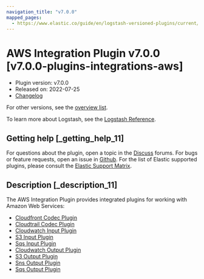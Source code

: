 ```yaml
---
navigation_title: "v7.0.0"
mapped_pages:
  - https://www.elastic.co/guide/en/logstash-versioned-plugins/current/v7.0.0-plugins-integrations-aws.html
---
```


# AWS Integration Plugin v7.0.0 [v7.0.0-plugins-integrations-aws]


* Plugin version: v7.0.0
* Released on: 2022-07-25
* [Changelog](https://github.com/logstash-plugins/logstash-integration-aws/blob/v7.0.0/CHANGELOG.md)

For other versions, see the [overview list](integration-aws-index.md).

To learn more about Logstash, see the [Logstash Reference](logstash://reference/index.md).

## Getting help [_getting_help_11]

For questions about the plugin, open a topic in the [Discuss](http://discuss.elastic.co) forums. For bugs or feature requests, open an issue in [Github](https://github.com/logstash-plugins/logstash-integration-aws). For the list of Elastic supported plugins, please consult the [Elastic Support Matrix](https://www.elastic.co/support/matrix#matrix_logstash_plugins).


## Description [_description_11]

The AWS Integration Plugin provides integrated plugins for working with Amazon Web Services:

* [Cloudfront Codec Plugin](logstash://reference/plugins-codecs-cloudfront.md)
* [Cloudtrail Codec Plugin](logstash://reference/plugins-codecs-cloudtrail.md)
* [Cloudwatch Input Plugin](logstash://reference/plugins-inputs-cloudwatch.md)
* [S3 Input Plugin](logstash://reference/plugins-inputs-s3.md)
* [Sqs Input Plugin](logstash://reference/plugins-inputs-sqs.md)
* [Cloudwatch Output Plugin](logstash://reference/plugins-outputs-cloudwatch.md)
* [S3 Output Plugin](logstash://reference/plugins-outputs-s3.md)
* [Sns Output Plugin](logstash://reference/plugins-outputs-sns.md)
* [Sqs Output Plugin](logstash://reference/plugins-outputs-sqs.md)


